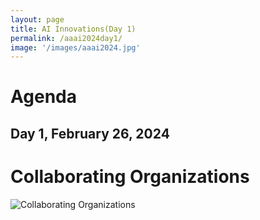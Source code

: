 ```yaml
---
layout: page
title: AI Innovations(Day 1)
permalink: /aaai2024day1/
image: '/images/aaai2024.jpg'
---
```



# Agenda

## Day 1, February 26, 2024




# Collaborating Organizations

![Collaborating Organizations]({{site.baseurl}}/images/aaai2024/collaborating-organizations.png) 






